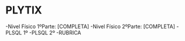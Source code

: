 # PLYTIX
-Nivel Físico 1ºParte: [COMPLETA]
-Nivel Físico 2ºParte: [COMPLETA]
-PLSQL 1º
-PLSQL 2º
-RUBRICA

